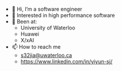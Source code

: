 - 👋 Hi, I’m a software engineer
- 👀 Interested in high performance software
- 🌱 Been at:
    - University of Waterloo
    - Huawei
    - X/xAI
- 📫 How to reach me
    - s32jia@uwaterloo.ca
    - https://www.linkedin.com/in/yiyun-sj/

<!---
yiyun-sj/yiyun-sj is a ✨ special ✨ repository because its `README.md` (this file) appears on your GitHub profile.
You can click the Preview link to take a look at your changes.
--->
